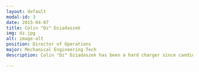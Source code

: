 ```yaml
---
layout: default
modal-id: 3
date: 2015-04-07
title: Colin "Dz" Dziadaszek
img: dz.jpg
alt: image-alt
position: Director of Operations
major: Mechanical Engineering Tech
description: Colin "Dz" Dziadaszek has been a hard charger since candidacy. As a brand new active member, he wrote awards packages that won the LBJ Cup and Badley Trophy. Colin plans to employ his experience as an Eagle Scout, Candidate Class Operations Officer, and National Director of Support to find opportunities for meaningful service. He has experience interfacing with CAP, Silver Wings, and the Air Force Association at the local and national levels which will enable him to hit the ground running!

---
```

